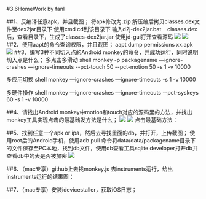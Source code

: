 #3.6HomeWork by fanl

##1、反编译任意apk，并且截图；
将apk修改为.zip
解压缩后拷贝classes.dex文件至dex2jar目录下
使用cmd cd到该目录下
输入d2j-dex2jar.bat    classes.dex后，查看目录下，生成了classes-dex2jar.jar
使用jd-gui打开查看源码
![](http://i.imgur.com/5Lzp3Ln.png)
![](http://i.imgur.com/37EmIKV.png)
##2、使用aapt的命令查询权限，并且截图；
aapt dump permissions xx.apk
![](http://i.imgur.com/moPSXVx.png)
##3、编写3种不同切入点的Android monkey的命令，并成功运行，同时说明切入点是什么；
多点击多滑动
shell monkey -p packagename —ignore-crashes —ignore-timeouts --pct-touch 50 --pct-motion 50 -s 1 -v 10000

多应用切换
shell monkey —ignore-crashes —ignore-timeouts -s 1 -v 10000

多硬件操作
shell monkey —ignore-crashes —ignore-timeouts --pct-syskeys 60 -s 1 -v 10000


##4、请找出Android monkey中motion和touch对应的源码里的方法，并找出monkey工具实现点击的最基础发方法是什么；
![](http://i.imgur.com/JgJoxuv.png)
![](http://i.imgur.com/nS39qRY.png)
点击最基础方法：

##5、找到任意一个apk or ipa，然后去寻找里面的db，并打开，上传截图；
使用root后的Android手机，使用adb pull 命令将data/data/packagename目录下的文件保存至PC本地，找到db文件，使用db查看工具sqlite developer打开db并查看db中的表是否被加密
![](http://i.imgur.com/r6kXixQ.png)

##6、（mac专享）github上去找monkey.js 去instruments运行，给出instruments运行的结果图；

##7、（mac专享）安装idevicestaller，获取iOS日志；